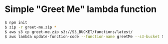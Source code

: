 # Simple "Greet Me" lambda function

```bash
$ npm init
$ zip -r greet-me.zip *
$ aws s3 cp greet-me.zip s3://S3_BUCKET/functions/latest/
$ aws lambda update-function-code --function-name greetMe --s3-bucket S3_BUCKET --s3-key functions/latest/greet-me.zip --publish
```
